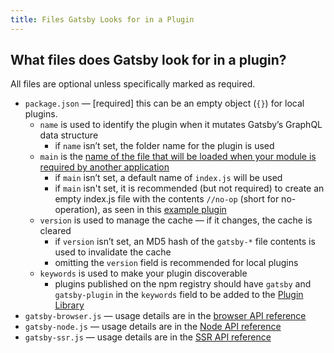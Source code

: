 ```yaml
---
title: Files Gatsby Looks for in a Plugin
---
```


## What files does Gatsby look for in a plugin?

All files are optional unless specifically marked as required.

- `package.json` — [required] this can be an empty object (`{}`) for local plugins.
  - `name` is used to identify the plugin when it mutates Gatsby’s GraphQL data structure
    - if `name` isn’t set, the folder name for the plugin is used
  - `main` is the [name of the file that will be loaded when your module is required by another application](https://docs.npmjs.com/creating-node-js-modules#create-the-file-that-will-be-loaded-when-your-module-is-required-by-another-application)
    - if `main` isn’t set, a default name of `index.js` will be used
    - if `main` isn't set, it is recommended (but not required) to create an empty index.js file with the contents `//no-op` (short for no-operation), as seen in this [example plugin](https://github.com/gatsbyjs/gatsby/tree/817a6c14543c73ea8f56c9f93d401b03adb44e9d/packages/gatsby-source-wikipedia)
  - `version` is used to manage the cache — if it changes, the cache is cleared
    - if `version` isn’t set, an MD5 hash of the `gatsby-*` file contents is used to invalidate the cache
    - omitting the `version` field is recommended for local plugins
  - `keywords` is used to make your plugin discoverable
    - plugins published on the npm registry should have `gatsby` and `gatsby-plugin` in the `keywords` field to be added to the [Plugin Library](/plugins/)
- `gatsby-browser.js` — usage details are in the [browser API reference](/docs/reference/config-files/gatsby-browser/)
- `gatsby-node.js` — usage details are in the [Node API reference](/docs/reference/config-files/gatsby-node/)
- `gatsby-ssr.js` — usage details are in the [SSR API reference](/docs/reference/config-files/gatsby-ssr/)
